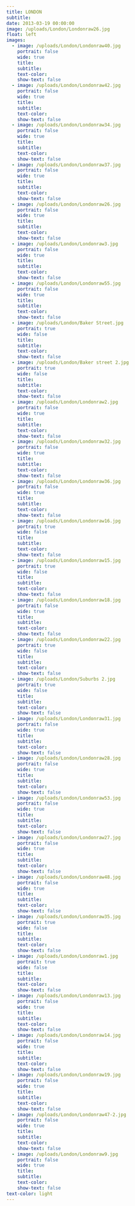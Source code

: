 ```yaml
---
title: LONDON
subtitle:
date: 2013-03-19 00:00:00
image: /uploads/London/Londonraw26.jpg
float: left
images:
  - image: /uploads/London/Londonraw40.jpg
    portrait: false
    wide: true
    title:
    subtitle:
    text-color:
    show-text: false
  - image: /uploads/London/Londonraw42.jpg
    portrait: false
    wide: true
    title:
    subtitle:
    text-color:
    show-text: false
  - image: /uploads/London/Londonraw34.jpg
    portrait: false
    wide: true
    title:
    subtitle:
    text-color:
    show-text: false
  - image: /uploads/London/Londonraw37.jpg
    portrait: false
    wide: true
    title:
    subtitle:
    text-color:
    show-text: false
  - image: /uploads/London/Londonraw26.jpg
    portrait: false
    wide: true
    title:
    subtitle:
    text-color:
    show-text: false
  - image: /uploads/London/Londonraw3.jpg
    portrait: false
    wide: true
    title:
    subtitle:
    text-color:
    show-text: false
  - image: /uploads/London/Londonraw55.jpg
    portrait: false
    wide: true
    title:
    subtitle:
    text-color:
    show-text: false
  - image: /uploads/London/Baker Street.jpg
    portrait: true
    wide: false
    title:
    subtitle:
    text-color:
    show-text: false
  - image: /uploads/London/Baker street 2.jpg
    portrait: true
    wide: false
    title:
    subtitle:
    text-color:
    show-text: false
  - image: /uploads/London/Londonraw2.jpg
    portrait: false
    wide: true
    title:
    subtitle:
    text-color:
    show-text: false
  - image: /uploads/London/Londonraw32.jpg
    portrait: false
    wide: true
    title:
    subtitle:
    text-color:
    show-text: false
  - image: /uploads/London/Londonraw36.jpg
    portrait: false
    wide: true
    title:
    subtitle:
    text-color:
    show-text: false
  - image: /uploads/London/Londonraw16.jpg
    portrait: true
    wide: false
    title:
    subtitle:
    text-color:
    show-text: false
  - image: /uploads/London/Londonraw15.jpg
    portrait: true
    wide: false
    title:
    subtitle:
    text-color:
    show-text: false
  - image: /uploads/London/Londonraw18.jpg
    portrait: false
    wide: true
    title:
    subtitle:
    text-color:
    show-text: false
  - image: /uploads/London/Londonraw22.jpg
    portrait: true
    wide: false
    title:
    subtitle:
    text-color:
    show-text: false
  - image: /uploads/London/Suburbs 2.jpg
    portrait: true
    wide: false
    title:
    subtitle:
    text-color:
    show-text: false
  - image: /uploads/London/Londonraw31.jpg
    portrait: false
    wide: true
    title:
    subtitle:
    text-color:
    show-text: false
  - image: /uploads/London/Londonraw28.jpg
    portrait: false
    wide: true
    title:
    subtitle:
    text-color:
    show-text: false
  - image: /uploads/London/Londonraw53.jpg
    portrait: false
    wide: true
    title:
    subtitle:
    text-color:
    show-text: false
  - image: /uploads/London/Londonraw27.jpg
    portrait: false
    wide: true
    title:
    subtitle:
    text-color:
    show-text: false
  - image: /uploads/London/Londonraw48.jpg
    portrait: false
    wide: true
    title:
    subtitle:
    text-color:
    show-text: false
  - image: /uploads/London/Londonraw35.jpg
    portrait: true
    wide: false
    title:
    subtitle:
    text-color:
    show-text: false
  - image: /uploads/London/Londonraw1.jpg
    portrait: true
    wide: false
    title:
    subtitle:
    text-color:
    show-text: false
  - image: /uploads/London/Londonraw13.jpg
    portrait: false
    wide: true
    title:
    subtitle:
    text-color:
    show-text: false
  - image: /uploads/London/Londonraw14.jpg
    portrait: false
    wide: true
    title:
    subtitle:
    text-color:
    show-text: false
  - image: /uploads/London/Londonraw19.jpg
    portrait: false
    wide: true
    title:
    subtitle:
    text-color:
    show-text: false
  - image: /uploads/London/Londonraw47-2.jpg
    portrait: false
    wide: true
    title:
    subtitle:
    text-color:
    show-text: false
  - image: /uploads/London/Londonraw9.jpg
    portrait: false
    wide: true
    title:
    subtitle:
    text-color:
    show-text: false
text-color: light
---
```



